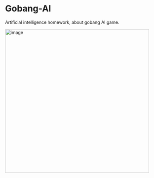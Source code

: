 # Gobang-AI
Artificial intelligence homework, about gobang AI game.

<img width="466" alt="image" src="https://user-images.githubusercontent.com/31963199/219852764-6a524a27-f499-469e-a0e8-d1e1cc23148c.png">
